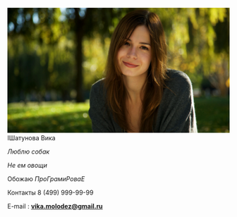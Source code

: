 ![Alt text](image.png) 
IШатунова Вика

_Люблю собак_

*Не ем овощи*

Обожаю *ПроГрамиРоваЕ* 

Контакты 8 (499) 999-99-99

E-mail : **vika.molodez@gmail.ru** 
